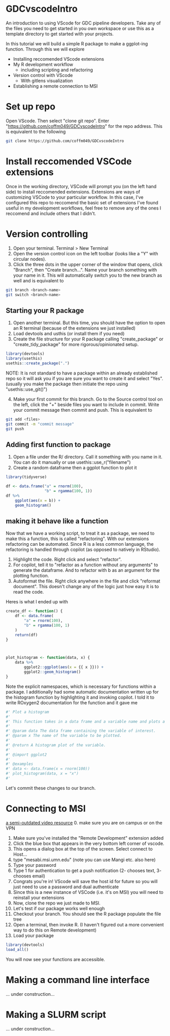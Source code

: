 # GDCvscodeIntro
An introduction to using VScode for GDC pipeline developers. Take any of the files you need to get started in you own workspace or use this as a template directory to get started with your projects.

In this tutorial we will build a simple R package to make a ggplot-ing function. Through this we will explore

- Installing reccomended VScode extensions
- My R development workflow 
    - including scripting and refactoring
- Version control with VScode
    - With gitlens visualization
- Establishing a remote connection to MSI


# Set up repo
Open VScode. Then select "clone git repo". Enter "https://github.com/coffm049/GDCvscodeIntro" for the repo address. This is equivalent to the following
```bash
git clone https://github.com/coffm049/GDCvscodeIntro
```

# Install reccomended VSCode extensions
Once in the working directory, VSCode will prompt you (on the left hand side) to install reccomended extensions. Extensions are ways of customizing VSCode to your particular workflow. In this case, I've configured this repo to reccomend the basic set of extensions I've found useful in my development workflows, feel free to remove any of the ones I reccomend and include others that I didn't.


# Version controlling
1. Open your terminal. Terminal > New Terminal
2. Open the version control icon on the left toolbar (looks like a "Y" with circular nodes). 
3. Click the three dots in the upper corner of the window that opens, click "Branch", then "Create branch...". Name your branch something with your name in it. This will automatically switch you to the new branch as well and is equivalent to  
```bash
git branch <branch-name>
git switch <branch-name>
```

## Starting your R package
1. Open another terminal. But this time, you should have the option to open an R terminal (because of the extensions we just installed)
2. Load devtools and usthis (or install them if you need)
3. Create the file structure for your R package calling "create_package" or "create_tidy_package" for more rigorous/opinionated setup.
```R
library(devtools)
library(usethis)
usethis::create_package(".")
```
NOTE: It is not standard to have a package within an already established repo so it will ask you if you are sure you want to create it and select "Yes". (usually you make the package then initiate the repo using "usethis::use_git()")

4. Make your first commit for this branch. Go to the Source control tool on the left, click the "+" beside files you want to include in commit. Write your commit message then commit and push. This is equivalent to 
```bash
git add <files>
git commit -m "commit message"
git push
```

## Adding first function to package
1. Open a file under the R/ directory. Call it something with you name in it. You can do it manually or use usethis::use_r("filename")
2. Create a random dataframe then a ggplot function to plot it 
```r
library(tidyverse)

df <- data.frame("a" = rnorm(100),
                 "b" = rgamma(100, 1))
df %>% 
    ggplot(aes(x = b)) +
    geom_histogram()
```

## making it behave like a function
Now that we have a working script, to treat it as a package, we need to make this a function, this is called "refactoring". With our extensions refactoring can be automated. Since R is a less common language, the refactoring is handled through copilot (as opposed to natively in RStudio). 
1. Highlight the code. Right click and select "refactor".
2. For copilot, tell it to "refactor as a function without any arguments" to generate the dataframe. And to refactor with b as an argument for the plotting function.
3. Autoformat the file. Right click anywhere in the file and click "reformat document". This doesn't change any of the logic just how easy it is to read the code.

Heres is what I ended up with
```R
create_df <- function() {
    df <- data.frame(
        "a" = rnorm(100),
        "b" = rgamma(100, 1)
    )
    return(df)
}



plot_histogram <- function(data, x) {
    data %>%
        ggplot2::ggplot(aes(x = {{ x }})) +
        ggplot2::geom_histogram()
}
```

Note the explicit namespaces, which is necessary for functions within a package. I additionally had some automatic documentation written up for the histogram function by highlighting it and invoking copilot. I told it to write ROxygen2 documentation for the function and it gave me

```R
#' Plot a histogram
#'
#' This function takes in a data frame and a variable name and plots a histogram of the variable.
#'
#' @param data The data frame containing the variable of interest.
#' @param x The name of the variable to be plotted.
#'
#' @return A histogram plot of the variable.
#'
#' @import ggplot2
#'
#' @examples
#' data <- data.frame(x = rnorm(100))
#' plot_histogram(data, x = "x")
#'
```


Let's commit these changes to our branch. 


# Connecting to MSI
[a semi-outdated video resource](https://www.youtube.com/watch?v=mJFl6mxFWRI)
0. make sure you are on campus or on the VPN
1. Make sure you've installed the "Remote Development" extension added
2. Click the blue box that appears in the very bottom left corner of vscode.
3. This opens a dialog box at the top of the screen. Select connect to Host...
4. type "mesabi.msi.umn.edu" (note you can use Mangi etc. also here)
5. Type your password
6. Type 1 for authentication to get a push notification (2- chooses text, 3- chooses email)
7. Congrats you're in! VScode will save the host id for future so you will just need to use a password and dual authenticate
8. Since this is a new instance of VSCode (i.e. it's on MSI) you will need to reinstall your extensions
9. Now, clone the repo we just made to MSI.
10. Let's test if our package works well enough
11. Checkout your branch. You should see the R package populate the file tree
12. Open a terminal, then invoke R. (I haven't figured out a more convenient way to do this on Remote development)
13. Load your package
```r
library(devtools)
load_all()
```
You will now see your functions are accessible.

# Making a command line interface 
... under construction...
# Making a SLURM script
... under construction...

